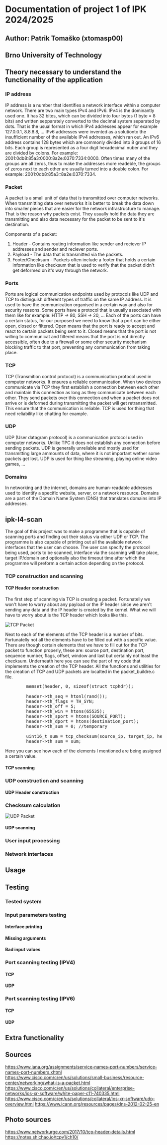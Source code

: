# Documentation of project 1 of IPK 2024/2025
## Author: Patrik Tomaško (xtomasp00)
## Brno University of Technology

 ## Theory necessary to understand the functionality of the application
 ### IP address
 IP address is a number that identifies a network interface within a computer network. There are two main types IPv4 and IPv6. 
 IPv4 is the dominantly used one. It has 32 bites, which can be divided into four bytes (1 byte = 8 bits) and written sepparately converted to the decimal system separated by dots. That is the usual format in which IPv4 addresses appear for example 127.0.0.1, 8.8.8.8, ... 
 IPv6 addresses were invented as a solutionto the insufficient number of the available IPv4 addresses, which ran out. An IPv6 address contains 128 bytes which are commonly divided into 8 groups of 16 bits. Each group is represented as a four digit hexadecimal nuber and they are divided by colons. For example: 2001:0db8:85a3:0000:8a2e:0370:7334:0000. Often times many of the groups are all zeros, thus to make the addresses more readeble, the groups of zeros next to each other are usually turned into a double colon. For example: 2001:0db8:85a3::8a2e:0370:7334.

### Packet
A packet is a small unit of data that is transmitted over computer networks. When transmitting data over networks it is better to break the data down into smaller pieces that are easier for the network infrastructure to manage. That is the reason why packets exist. They usually hold the data they are transmitting and also data necessary for the packet to be sent to it's destination.

Components of a packet:
1. Header - Contains routing information like sender and reciever IP addresses and sender and reciever ports.
2. Payload - The data that is transmitted via the packets.
3. Footer/Checksum - Packets often include a footer that holds a certain information like checksum that is used to verify that the packet didn't get deformed on it's way through the network.

 ### Ports
 Ports are logical communication endpoints used by protocols like UDP and TCP to distinguish different types of traffic on the same IP address. It is used to have the communication organised in a certain way and also for security reasons. Some ports have a protocol that is usually associated with them like for example: HTTP -> 80, SSH -> 20, ... Each of the ports can have a certain status, for our purposed we need to know that a port can be either open, closed or filtered. Open means that the port is ready to accept and react to certain packets being sent to it. Closed means that the port is not willing to communicat and filtered means that the port is not directly accessible, often due to a firewall or some other security mechanism blocking traffic to that port, preventing any communication from taking place.

 ### TCP
 TCP (Transmition control protocol) is a communication protocol used in computer networks. It ensures a reliable communication. When two devices communicate via TCP they first establish a connection between each other and maintain this connection as long as they communicate between each other. They send packets over this connection and when a packet does not arrive or is deformed during transmitting the packet will get retransmitted. This ensure that the communication is reliable. TCP is used for thing that need reliability like chatting for example.

 ### UDP
 UDP (User datagram protocol) is a communication protocol used in computer networks. Unlike TPC it does not establish any connection before sending packets. UDP is generally unreliable and mostly used for transmitting large ammounts of data, where it is not important wether some packets get lost. UDP is used for thing like streaming, playing online video games, ...

 ### Domains
 In networking and the internet, domains are human-readable addresses used to identify a specific website, server, or a network resource. Domains are a part of the Domain Name System (DNS) that translates domains into IP addresses.

 ## ipk-l4-scan
The goal of this project was to make a programme that is capable of scanning ports and finding out their status via either UDP or TCP. The programme is also capable of printing out all the available network interfaces that the user can choose. The user can specify the protocol being used, ports to be scanned, interface via the scanning will take place, target IP/domain and optionally also the timeout time after which the programme will preform a certain action depending on the protocol.

### TCP construction and scanning

#### TCP Header construction
The first step of scanning via TCP is creating a packet. Fortunatelly we won't have to worry about any payload or the IP header since we aren't sending any data and the IP header is created by the kernel. What we will have to worry about is the TCP header which looks like this.

![TCP Packet](images/tcp_header.jpg)

Next to each of the elements of the TCP header is a number of bits. Fortunatelly not all the elements have to be filled out with a specific value. There are though certain elements that we have to fill out for the TCP packet to function properly, these are: source port, destination port, sequence number, flags, offset, window and last but certainly not least the checksum. Underneath here you can see the part of my code that implements the creation of the TCP header. All the functions and utilities for the creation of TCP and UDP packets are localted in the packet_buildre.c file.

<pre>        memset(header, 0, sizeof(struct tcphdr));
        
        header->th_seq = htonl(rand());
        header->th_flags = TH_SYN;
        header->th_off = 5;
        header->th_win = htons(65535);
        header->th_sport = htons(SOURCE_PORT);
        header->th_dport = htons(destination_port);
        header->th_sum = 0; //temporary
        
        uint16_t sum = tcp_checksum(source_ip, target_ip, header, sizeof(struct tcphdr), ipv6_mode);
        header->th_sum = sum; </pre>

Here you can see how each of the elements I mentioned are being assigned a certain value. 

#### TCP scanning

### UDP construction and scanning

#### UDP Header construction

### Checksum calculation

![UDP Packet](images/udp_packet.png)

#### UDP scanning

### User input processing

### Network interfaces

## Usage

## Testing

### Tested system

### Input parameters testing

#### Interface printing

#### Missing arguments

#### Bad input values

### Port scanning testing (IPV4)

#### TCP

#### UDP

### Port scanning testing (IPV6)

#### TCP

#### UDP

## Extra functionality

## Sources
https://www.iana.org/assignments/service-names-port-numbers/service-names-port-numbers.xhtml
https://www.cisco.com/c/en/us/solutions/small-business/resource-center/networking/what-is-a-packet.html
https://www.cisco.com/c/en/us/solutions/collateral/enterprise-networks/ios-xr-software/white-paper-c11-740335.html
https://www.cisco.com/c/en/us/solutions/collateral/ios-xr-software/udp-overview.html
https://www.icann.org/resources/pages/dns-2012-02-25-en

## Photo sources
https://www.networkurge.com/2017/10/tcp-header-details.html
https://notes.shichao.io/tcpv1/ch10/
